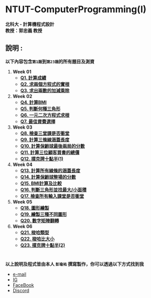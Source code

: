 # NTUT-ComputerProgramming(I)

**北科大 - 計算機程式設計**  
**教授：郭忠義 教授**  

## 說明 :

**以下內容包含`第1題`到`第23題`的所有題目及測資**

1. **Week 01**
    - **[Q1. 計算成績](questionDescription/q001.md)**
    - **[Q2. 求兩個方程式的實根](questionDescription/q002.md)**
    - **[Q3. 求出兩數的加減乘除](questionDescription/q003.md)**
2. **Week 02**
    - **[Q4. 計算BMI](questionDescription/q004.md)**
    - **[Q5. 判斷何種三角形](questionDescription/q005.md)**
    - **[Q6. 一元二次方程式求根](questionDescription/q006.md)**
    - **[Q7. 最佳資費選擇](questionDescription/q007.md)**
3. **Week 03**
    - **[Q8. 檢查三堂課是否衝堂](questionDescription/q008.md)**
    - **[Q9. 計算三條線涵蓋長度](questionDescription/q009.md)**
    - **[Q10. 計算保齡球最後兩局的分數](questionDescription/q010.md)**
    - **[Q11. 計算三位顧客買書的總價](questionDescription/q011.md)**
    - **[Q12. 撲克牌十點半(1)](questionDescription/q012.md)**
4. **Week 04**
    - **[Q13. 計算所有線條的涵蓋長度](questionDescription/q013.md)**
    - **[Q14. 計算保齡球整場的分數](questionDescription/q014.md)**
    - **[Q15. BMI計算及比較](questionDescription/q015.md)**
    - **[Q16. 判斷三角形並找最大/小面積](questionDescription/q016.md)**
    - **[Q17. 檢查所有輸入課堂是否衝堂](questionDescription/q017.md)**
5. **Week 05**
    - **[Q18. 圖形繪製](questionDescription/q018.md)**
    - **[Q19. 繪製三種不同圖形](questionDescription/q019.md)**
    - **[Q20. 數字矩陣翻轉](questionDescription/q020.md)**
6. **Week 06**
    - **[Q21. 梭哈類型](questionDescription/q021.md)**
    - **[Q22. 梭哈比大小](questionDescription/q022.md)**
    - **[Q23. 撲克牌十點半(2)](questionDescription/q023.md)**

# 

**以上說明及程式皆由本人 `彭瑜祐` 撰寫製作，你可以透過以下方式找到我**

+ [e-mail](mailto:breezekaka66@gmail.com)
+ [IG](https://www.instagram.com/breeze._.0816/)
+ [FaceBook](https://www.facebook.com/profile.php?id=100081836611463)
+ [Discord](https://discord.com/users/723871702228140053)
